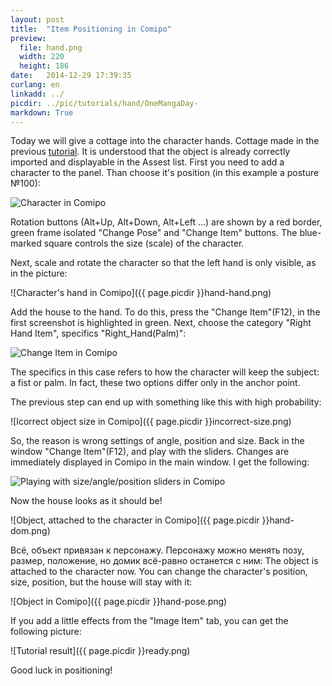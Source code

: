 ```yaml
---
layout: post
title:  "Item Positioning in Comipo"
preview: 
  file: hand.png
  width: 220
  height: 186
date:   2014-12-29 17:39:35
curlang: en
linkadd: ../
picdir: ../pic/tutorials/hand/OneMangaDay-
markdown: True
---
```


Today we will give a cottage into the character hands. Cottage made in the previous [tutorial](new-3d-objects-blender.html). It is understood that the object is already correctly imported and displayable in the Assest list. First you need to add a character to the panel. Than choose it's position (in this example a posture №100):

<img src="{{ page.picdir }}hand-start.png" alt="Character in Comipo" class="imgshad">

Rotation buttons (Alt+Up, Alt+Down, Alt+Left ...) are shown by a red border, green frame isolated "Change Pose" and "Change Item" buttons. The blue-marked square controls the size (scale) of the character.

Next, scale and rotate the character so that the left hand is only visible, as in the picture:

![Character's hand in Comipo]({{ page.picdir }}hand-hand.png)

Add the house to the hand. To do this, press the "Change Item"(F12), in the first screenshot is highlighted in green. Next, choose the category "Right Hand Item", specifics "Right_Hand(Palm)":

<img src="{{ page.picdir }}change-item.png" alt="Change Item in Comipo" class="imgshad">

The specifics in this case refers to how the character will keep the subject: a fist or palm. In fact, these two options differ only in the anchor point.

The previous step can end up with something like this with high probability:

![Icorrect object size in Comipo]({{ page.picdir }}incorrect-size.png)

So, the reason is wrong settings of angle, position and size. Back in the window "Change Item"(F12), and play with the sliders. Changes are immediately displayed in Comipo in the main window. I get the following:

<img src="{{ page.picdir }}correct-size-values.png" alt="Playing with size/angle/position sliders in Comipo" class="imgshad">

Now the house looks as it should be!

![Object, attached to the character in Comipo]({{ page.picdir }}hand-dom.png)

Всё, объект привязан к персонажу. Персонажу можно менять позу, размер, положение, но домик всё-равно останется с ним:
The object is attached to the character now. You can change the character's position, size, position, but the house will stay with it:

![Object in Comipo]({{ page.picdir }}hand-pose.png)

If you add a little effects from the "Image Item" tab, you can get the following picture:

![Tutorial result]({{ page.picdir }}ready.png)

Good luck in positioning!

